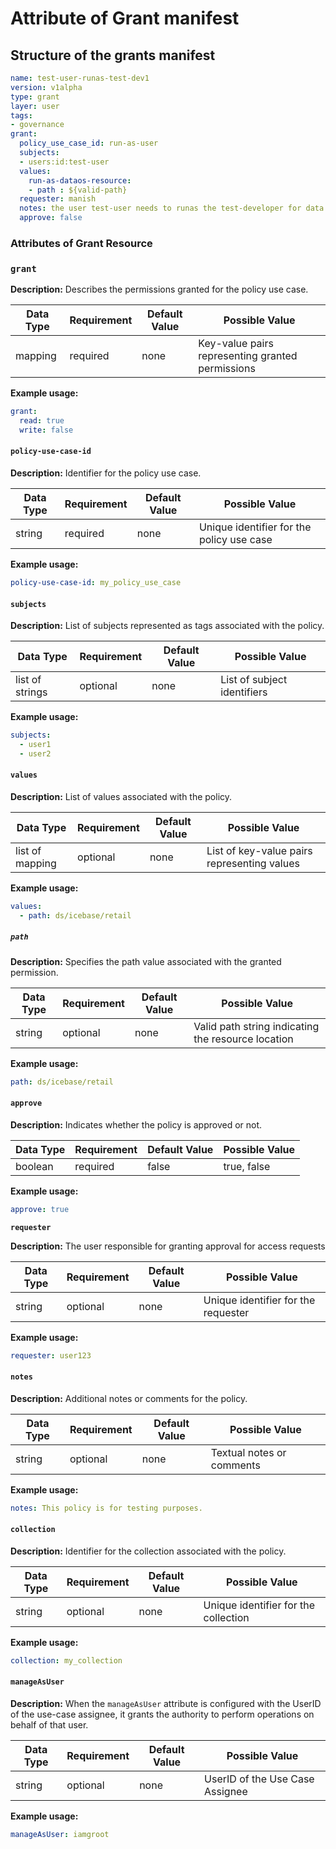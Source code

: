 # Attribute of Grant manifest 

## Structure of the grants manifest

```yaml
name: test-user-runas-test-dev1
version: v1alpha
type: grant
layer: user
tags:
- governance
grant:
  policy_use_case_id: run-as-user
  subjects:
  - users:id:test-user
  values:
    run-as-dataos-resource: 
    - path : ${valid-path}
  requester: manish
  notes: the user test-user needs to runas the test-developer for data dev purposes
  approve: false
```

### Attributes of Grant Resource

### **`grant`**

**Description:** Describes the permissions granted for the policy use case.

| Data Type | Requirement | Default Value | Possible Value |
| --- | --- | --- | --- |
| mapping | required | none | Key-value pairs representing granted permissions |

**Example usage:**

```yaml
grant:
  read: true
  write: false
```

#### **`policy-use-case-id`**

**Description:** Identifier for the policy use case.

| Data Type | Requirement | Default Value | Possible Value |
| --- | --- | --- | --- |
| string | required | none | Unique identifier for the policy use case |

**Example usage:**

```yaml
policy-use-case-id: my_policy_use_case
```

#### **`subjects`**

**Description:** List of subjects represented as tags associated with the policy.

| Data Type | Requirement | Default Value | Possible Value |
| --- | --- | --- | --- |
| list of strings | optional | none | List of subject identifiers |

**Example usage:**

```yaml
subjects:
  - user1
  - user2
```

#### **`values`**

**Description:** List of values associated with the policy.

| Data Type | Requirement | Default Value | Possible Value |
| --- | --- | --- | --- |
| list of mapping | optional | none | List of key-value pairs representing values |

**Example usage:**

```yaml
values:
  - path: ds/icebase/retail
```
##### **`path`**

**Description:** Specifies the path value associated with the granted permission.

| Data Type | Requirement | Default Value | Possible Value |
| --- | --- | --- | --- |
| string | optional | none | Valid path string indicating the resource location |

**Example usage:**

```yaml
path: ds/icebase/retail
```

#### **`approve`**

**Description:** Indicates whether the policy is approved or not.

| Data Type | Requirement | Default Value | Possible Value |
| --- | --- | --- | --- |
| boolean | required | false | true, false |

**Example usage:**

```yaml
approve: true
```

**`requester`**

**Description:** The user responsible for granting approval for access requests

| Data Type | Requirement | Default Value | Possible Value |
| --- | --- | --- | --- |
| string | optional | none | Unique identifier for the requester |

**Example usage:**

```yaml
requester: user123
```

#### **`notes`**

**Description:** Additional notes or comments for the policy.

| Data Type | Requirement | Default Value | Possible Value |
| --- | --- | --- | --- |
| string | optional | none | Textual notes or comments |

**Example usage:**

```yaml
notes: This policy is for testing purposes.
```

#### **`collection`**

**Description:** Identifier for the collection associated with the policy.

| Data Type | Requirement | Default Value | Possible Value |
| --- | --- | --- | --- |
| string | optional | none | Unique identifier for the collection |

**Example usage:**

```yaml
collection: my_collection
```

#### **`manageAsUser`**

**Description:** When the `manageAsUser` attribute is configured with the UserID of the use-case assignee, it grants the authority to perform operations on behalf of that user.

| Data Type | Requirement | Default Value | Possible Value |
| --- | --- | --- | --- |
| string | optional | none | UserID of the Use Case Assignee |

**Example usage:**

```yaml
manageAsUser: iamgroot
```